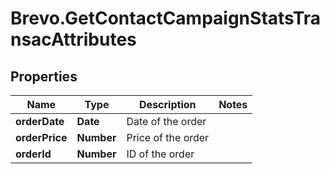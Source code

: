 # Brevo.GetContactCampaignStatsTransacAttributes

## Properties
Name | Type | Description | Notes
------------ | ------------- | ------------- | -------------
**orderDate** | **Date** | Date of the order | 
**orderPrice** | **Number** | Price of the order | 
**orderId** | **Number** | ID of the order | 


